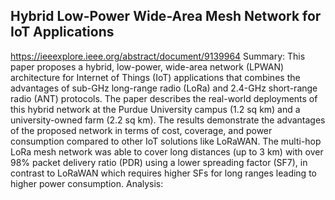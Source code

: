 
## Hybrid Low-Power Wide-Area Mesh Network for IoT Applications
https://ieeexplore.ieee.org/abstract/document/9139964
Summary: This paper proposes a hybrid, low-power, wide-area network (LPWAN) architecture for Internet of Things (IoT) applications that combines the advantages of sub-GHz long-range radio (LoRa) and 2.4-GHz short-range radio (ANT) protocols. The paper describes the real-world deployments of this hybrid network at the Purdue University campus (1.2 sq km) and a university-owned farm (2.2 sq km). The results demonstrate the advantages of the proposed network in terms of cost, coverage, and power consumption compared to other IoT solutions like LoRaWAN. The multi-hop LoRa mesh network was able to cover long distances (up to 3 km) with over 98% packet delivery ratio (PDR) using a lower spreading factor (SF7), in contrast to LoRaWAN which requires higher SFs for long ranges leading to higher power consumption. 
Analysis: